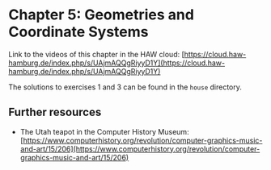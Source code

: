 # Chapter 5: Geometries and Coordinate Systems

Link to the videos of this chapter in the HAW cloud: [https://cloud.haw-hamburg.de/index.php/s/UAjmAQQgRiyyD1Y](https://cloud.haw-hamburg.de/index.php/s/UAjmAQQgRiyyD1Y)

The solutions to exercises 1 and 3 can be found in the `house` directory.

## Further resources
 * The Utah teapot in the Computer History Museum: [https://www.computerhistory.org/revolution/computer-graphics-music-and-art/15/206](https://www.computerhistory.org/revolution/computer-graphics-music-and-art/15/206)
